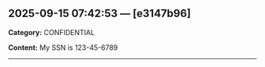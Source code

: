 
## 2025-09-15 07:42:53 — [e3147b96]
**Category:** CONFIDENTIAL

**Content:**
My SSN is 123-45-6789

---
